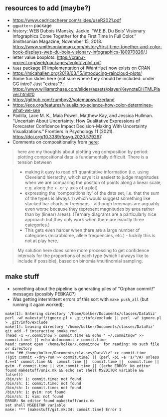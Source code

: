 ## resources to add (maybe?)

* https://www.cedricscherer.com/slides/useR2021.pdf
* `ggpattern` package
* history: WEB Dubois (Mansky, Jackie. “W.E.B. Du Bois’ Visionary Infographics Come Together for the First Time in Full Color.” Smithsonian Magazine, November 15, 2018. https://www.smithsonianmag.com/history/first-time-together-and-color-book-displays-web-du-bois-visionary-infographics-180970826/.)
* letter value boxplots: https://cran.r-project.org/web/packages/lvplot/lvplot.pdf
* `hues` package (R implementation of IWantHue) now exists on CRAN
* https://micahallen.org/2018/03/15/introducing-raincloud-plots/
* Some fun slides here (not sure where they should be included: under GG intro? Just "extras"? : https://www.williamrchase.com/slides/assets/player/KeynoteDHTMLPlayer.html#0
* https://github.com/zumbov2/votemapswitzerland
* https://eos.org/features/visualizing-science-how-color-determines-what-we-see
* Padilla, Lace M. K., Maia Powell, Matthew Kay, and Jessica Hullman. “Uncertain About Uncertainty: How Qualitative Expressions of Forecaster Confidence Impact Decision-Making With Uncertainty Visualizations.” Frontiers in Psychology 11 (2021). https://doi.org/10.3389/fpsyg.2020.579267.
* Comments on compositionality from [here](https://teams.microsoft.com/l/message/19:369591fac9f94ed3a283cbd329633c0a@thread.tacv2/1613089702007?tenantId=44376307-b429-42ad-8c25-28cd496f4772&groupId=f81633df-ce5f-48f1-81b3-bedfdab309ab&parentMessageId=1613089702007&teamName=BIOLOGY%20708%20C01%20WIN%202021%20Quantitative%20Methods%20in%20Ecology%20and%20Evolution&channelName=Software%20and%20programming%20help&createdTime=1613089702007):

> here are my thoughts about plotting veg composition by period: plotting compositional data is fundamentally difficult. There is a tension between

> - making it easy to read off quantitative information (i.e. using Cleveland hierarchy, which says it is easiest to judge magnitudes when we are comparing the position of points along a linear scale, e.g. along the x- or y-axis of a plot)
>  - expressing the 'compositionality' of the data set, i.e. that the sum of the types is always 1 (which would suggest something like stacked bar charts or treemaps - although treemaps are arguably even worse because they represent magnitudes by area rather than by (linear) areas). (Ternary diagrams are a particularly nice approach but they only work when there are exactly three categories.)
>  - This gets even harder when there are a large number of categories (microbiome, allele frequencies, etc.) - luckily this is not at play here.

> My solution here does some more processing to get confidence intervals for the proportions of each type (which I always like to include if possible), based on binomial/multinomial sampling.


## make stuff

* something about the pipeline is generating piles of "Orphan commit!" messages (possibly PEBKAC?)
* Was getting intermittent errors of this sort with `make push_all` (but running it again worked); 

```
make[1]: Entering directory '/home/bolker/Documents/classes/DataViz'
perl -wf makestuff/ignore.pl > .git/info/exclude || perl -wf ignore.pl > .git/info/exclude
make[1]: Leaving directory '/home/bolker/Documents/classes/DataViz'
git add -f interactive_smoke.rmd 
(head -1 ~/.commitnow > commit.time && echo " ~/.commitnow" >> commit.time) || echo Autocommit > commit.time
head: cannot open '/home/bolker/.commitnow' for reading: No such file or directory
echo "## /home/bolker/Documents/classes/DataViz" >> commit.time
!(git commit --dry-run >> commit.time) || (perl -pi -e 's/^/#/ unless $.==1' commit.time &&  commit.time ||  commit.time ||  commit.time || gvim -f commit.time || vim commit.time || ((echo ERROR: No editor found makestuff/unix.mk && echo set shell MSEDITOR variable && false)))
/bin/sh: 1: commit.time: not found
/bin/sh: 1: commit.time: not found
/bin/sh: 1: commit.time: not found
/bin/sh: 1: gvim: not found
/bin/sh: 1: vim: not found
ERROR: No editor found makestuff/unix.mk
set shell MSEDITOR variable
make: *** [makestuff/git.mk:34: commit.time] Error 1
```
